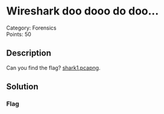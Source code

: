 # Wireshark doo dooo do doo...
Category: Forensics\
Points: 50

## Description
Can you find the flag? [shark1.pcapng](https://mercury.picoctf.net/static/d6f9aa16d2a2c51d2e431e658d87af9e/shark1.pcapng).

## Solution


### Flag
```
```